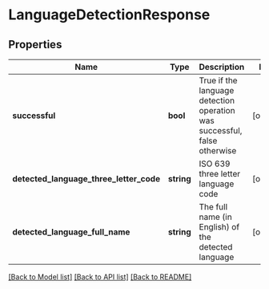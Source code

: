 # LanguageDetectionResponse

## Properties
Name | Type | Description | Notes
------------ | ------------- | ------------- | -------------
**successful** | **bool** | True if the language detection operation was successful, false otherwise | [optional] 
**detected_language_three_letter_code** | **string** | ISO 639 three letter language code | [optional] 
**detected_language_full_name** | **string** | The full name (in English) of the detected language | [optional] 

[[Back to Model list]](../README.md#documentation-for-models) [[Back to API list]](../README.md#documentation-for-api-endpoints) [[Back to README]](../README.md)


